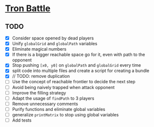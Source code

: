# [Tron Battle](https://www.codingame.com/multiplayer/bot-programming/tron-battle)

## TODO

- [x] Consider space opened by dead players
- [x] Unify `globalGrid` and `globalPath` variables
- [x] Eliminate magical numbers
- [x] If there is a bigger reachable space go for it, even with path to the opponent
- [x] Stop pushing `[x0, y0]` on `globalPath` and `globalGrid` every time
- [x] split code into multiple files and create a script for creating a bundle
- [x] // TODO: remove duplication
- [ ] Use the concept of reachable frontier to decide the next step
- [ ] Avoid being naively trapped when attack opponent
- [ ] Improve the filling strategy
- [ ] Adapt the usage of `findPath` to 3 players
- [ ] Remove unnecessary comments
- [ ] Purify functions and eliminate global variables
- [ ] generalize `printMatrix` to stop using global variables
- [ ] Add tests
